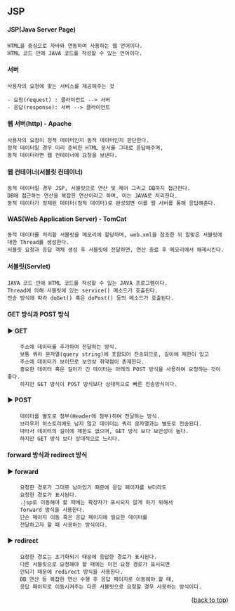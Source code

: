 ## JSP
<a name="readme-top"></a>
#### JSP(Java Server Page)
	HTML을 중심으로 자바와 연동하여 사용하는 웹 언어이다.
	HTML 코드 안에 JAVA 코드를 작성할 수 있는 언어이다.
 
#### 서버
	사용자의 요청에 맞는 서비스를 제공해주는 것

	- 요청(request) :	클라이언트 --> 서버
	- 응답(response):	서버 --> 클라이언트

 
#### 웹 서버(http) - Apache
	사용자의 요청이 정적 데이터인지 동적 데이터인지 판단한다.
	정적 데이터일 경우 미리 준비한 HTML 문서를 그대로 응답해주며,
	동적 데이터라면 웹 컨테이너에 요청을 보낸다.
  
#### 웹 컨테이너(서블릿 컨테이너)
	동적 데이터일 경우 JSP, 서블릿으로 연산 및 제어 그리고 DB까지 접근한다.
	DB에 접근하는 연산을 복잡한 연산이라고 하며, 이는 JAVA로 처리한다.
	동적 데이터가 정제된 데이터(정적 데이터)로 완성되면 이를 웹 서버를 통해 응답해준다.
    

#### WAS(Web Application Server) - TomCat
	동적 데이터를 처리할 서블릿을 메모리에 할당하며, web.xml을 참조한 뒤 알맞은 서블릿에 대한 Thread를 생성한다.
	서블릿 요청과 응답 객체 생성 후 서블릿에 전달하면, 연산 종료 후 메모리에서 해제시킨다.

#### 서블릿(Servlet)
	JAVA 코드 안에 HTML 코드를 작성할 수 있는 JAVA 프로그램이다.
	Thread에 의해 서블릿에 있는 service() 메소드가 호출된다.
	전송 방식에 따라 doGet() 혹은 doPost() 등의 메소드가 호출된다.
  
#### GET 방식과 POST 방식

#### ▶ GET
		주소에 데이터를 추가하여 전달하는 방식.
		보통 쿼리 문자열(query string)에 포함되어 전송되므로, 길이에 제한이 있고
		주소에 데이터가 보이므로 보안상 취약점이 존재한다.
		중요한 데이터 혹은 길이가 긴 데이터는 아래의 POST 방식을 사용하여 요청하는 것이 좋다.
		하지만 GET 방식이 POST 방식보다 상대적으로 빠른 전송방식이다.
  

#### ▶ POST
		데이터를 별도로 첨부(Header에 첨부)하여 전달하는 방식.
		브라우저 히스토리에도 남지 않고 데이터는 쿼리 문자열과는 별도로 전송된다.
		따라서 데이터의 길이에 제한도 없으며, GET 방식 보다 보안성이 높다.
		하지만 GET 방식 보다 상대적으로 느리다.

#### forward 방식과 redirect 방식

#### ▶ forward
		요청한 경로가 그대로 남아있기 때문에 응답 페이지를 보더라도
		요청한 경로가 표시된다.
		.jsp로 이동해야 할 때에는 확장자가 표시되지 않게 하기 위해서
		forward 방식을 사용한다.
		단순 페이지 이동 혹은 응답 페이지에 필요한 데이터를 
		전달하고자 할 때 사용하는 방식이다.

#### ▶ redirect
		요청한 경로는 초기화되기 때문에 응답한 경로가 표시된다.
		다른 서블릿으로 요청해야 할 때에는 이전 요청 경로가 표시되면
		안되기 때문에 redirect 방식을 사용한다.
		DB 연산 등 복잡한 연산 수행 후 응답 페이지로 이동해야 할 때,
		응답 페이지로 이동시켜주는 다른 서블릿으로 요청할 경우 사용하는 방식이다.

<p align="right">(<a href="#readme-top">back to top</a>)</p>
